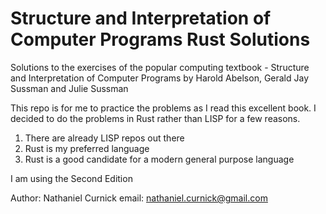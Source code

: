 # Structure and Interpretation of Computer Programs Rust Solutions

Solutions to the exercises of the popular computing textbook - Structure and Interpretation of Computer Programs by Harold Abelson, Gerald Jay Sussman and Julie Sussman

This repo is for me to practice the problems as I read this excellent book.
I decided to do the problems in Rust rather than LISP for a few reasons.

1. There are already LISP repos out there
2. Rust is my preferred language
3. Rust is a good candidate for a modern general purpose language

I am using the Second Edition

Author: Nathaniel Curnick
email: nathaniel.curnick@gmail.com
